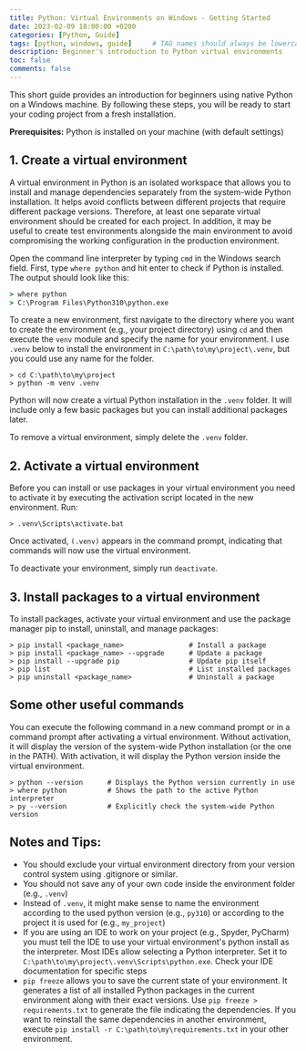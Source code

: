 ```yaml
---
title: Python: Virtual Environments on Windows - Getting Started
date: 2023-02-09 18:00:00 +0200
categories: [Python, Guide]
tags: [python, windows, guide]     # TAG names should always be lowercase
description: Beginner's introduction to Python virtual environments
toc: false
comments: false
---
```


This short guide provides an introduction for beginners using native Python on a Windows machine. By following these steps, you will be ready to start your coding project from a fresh installation.

**Prerequisites:** Python is installed on your machine (with default settings)


## 1. Create a virtual environment
A virtual environment in Python is an isolated workspace that allows you to install and manage dependencies separately from the system-wide Python installation. It helps avoid conflicts between different projects that require different package versions. Therefore, at least one separate virtual environment should be created for each project. In addition, it may be useful to create test environments alongside the main environment to avoid compromising the working configuration in the production environment.


Open the command line interpreter by typing `cmd` in the Windows search field. First, type `where python` and hit enter to check if Python is installed. The output should look like this:

```cmd
> where python
> C:\Program Files\Python310\python.exe
```

To create a new environment, first navigate to the directory where you want to create the environment (e.g., your project directory) using `cd` and then execute the `venv` module and specify the name for your environment. I use `.venv` below to install the environment in `C:\path\to\my\project\.venv`, but you could use any name for the folder.

```
> cd C:\path\to\my\project
> python -m venv .venv
```
Python will now create a virtual Python installation in the `.venv` folder. It will include only a few basic packages but you can install additional packages later.

To remove a virtual environment, simply delete the `.venv` folder.

## 2. Activate a virtual environment
Before you can install or use packages in your virtual environment you need to activate it by executing the activation script located in the new environment. Run:

```
> .venv\Scripts\activate.bat
```
Once activated, `(.venv)` appears in the command prompt, indicating that commands will now use the virtual environment.

To deactivate your environment, simply run `deactivate`.

## 3. Install packages to a virtual environment
To install packages, activate your virtual environment and use the package manager pip to install, uninstall, and manage packages:

```
> pip install <package_name>                # Install a package
> pip install <package_name> --upgrade      # Update a package
> pip install --upgrade pip                 # Update pip itself
> pip list                                  # List installed packages
> pip uninstall <package_name>              # Uninstall a package
```


## Some other useful commands
You can execute the following command in a new command prompt or in a command prompt after activating a virtual environment. Without activation, it will display the version of the system-wide Python installation (or the one in the PATH). With activation, it will display the Python version inside the virtual environment.

```
> python --version      # Displays the Python version currently in use
> where python          # Shows the path to the active Python interpreter
> py --version          # Explicitly check the system-wide Python version
```




## Notes and Tips:
- You should exclude your virtual environment directory from your version control system using .gitignore or similar.
- You should not save any of your own code inside the environment folder (e.g., `.venv`)
- Instead of `.venv`, it might make sense to name the environment according to the used python version (e.g., `py310`) or according to the project it is used for (e.g., `my_project`)
- If you are using an IDE to work on your project (e.g., Spyder, PyCharm) you must tell the IDE to use your virtual environment's python install as the interpreter. Most IDEs allow selecting a Python interpreter. Set it to `C:\path\to\my\project\.venv\Scripts\python.exe`. Check your IDE documentation for specific steps
- `pip freeze` allows you to save the current state of your environment. It generates a list of all installed Python packages in the current environment along with their exact versions. Use `pip freeze > requirements.txt` to generate the file indicating the dependencies. If you want to reinstall the same dependencies in another environment, execute `pip install -r C:\path\to\my\requirements.txt` in your other environment.


